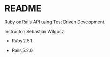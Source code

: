 # README

Ruby on Rails API using Test Driven Development.  

Instructor: Sebastian Wilgosz


* Ruby 2.5.1

* Rails 5.2.0
